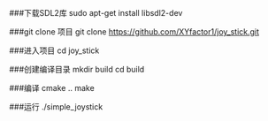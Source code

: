 ###下载SDL2库
sudo apt-get install libsdl2-dev

###git clone 项目
git clone https://github.com/XYfactor1/joy_stick.git

###进入项目
cd joy_stick

###创建编译目录
mkdir build 
cd build

###编译
cmake .. 
make

###运行
./simple_joystick
